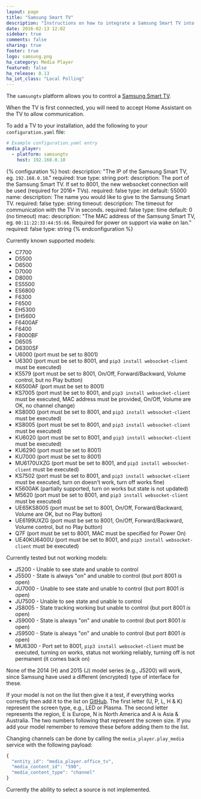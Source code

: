 ```yaml
---
layout: page
title: "Samsung Smart TV"
description: "Instructions on how to integrate a Samsung Smart TV into Home Assistant."
date: 2016-02-13 12:02
sidebar: true
comments: false
sharing: true
footer: true
logo: samsung.png
ha_category: Media Player
featured: false
ha_release: 0.13
ha_iot_class: "Local Polling"
---
```


The `samsungtv` platform allows you to control a
[Samsung Smart TV](http://www.samsung.com/uk/consumer/tv-audio-video/televisions/).

When the TV is first connected,
you will need to accept Home Assistant on the TV to allow communication.

To add a TV to your installation,
add the following to your `configuration.yaml` file:

```yaml
# Example configuration.yaml entry
media_player:
  - platform: samsungtv
    host: 192.168.0.10
```

{% configuration %}
host:
  description: "The IP of the Samsung Smart TV, eg. `192.168.0.10`."
  required: true
  type: string
port:
  description: The port of the Samsung Smart TV. If set to 8001, the new websocket connection will be used (required for 2016+ TVs).
  required: false
  type: int
  default: 55000
name:
  description: The name you would like to give to the Samsung Smart TV.
  required: false
  type: string
timeout:
  description: The timeout for communication with the TV in seconds.
  required: false
  type: time
  default: 0 (no timeout)
mac:
  description: "The MAC address of the Samsung Smart TV, eg. `00:11:22:33:44:55:66`. Required for power on support via wake on lan."
  required: false
  type: string
{% endconfiguration %}

Currently known supported models:

- C7700
- D5500
- D6500
- D7000
- D8000
- ES5500
- ES6800
- F6300
- F6500
- EH5300
- EH5600
- F6400AF
- F6400
- F8000BF
- D6505
- D6300SF
- U6000 (port must be set to 8001)
- U6300 (port must be set to 8001, and `pip3 install websocket-client` must be executed)
- K5579 (port must be set to 8001, On/Off, Forward/Backward, Volume control, but no Play button)
- K6500AF (port must be set to 8001)
- KS7005 (port must be set to 8001, and `pip3 install websocket-client` must be executed, MAC address must be provided, On/Off, Volume are OK, no channel change)
- KS8000 (port must be set to 8001, and `pip3 install websocket-client` must be executed)
- KS8005 (port must be set to 8001, and `pip3 install websocket-client` must be executed)
- KU6020 (port must be set to 8001, and `pip3 install websocket-client` must be executed)
- KU6290 (port must be set to 8001)
- KU7000 (port must be set to 8001)
- MU6170UXZG (port must be set to 8001, and `pip3 install websocket-client` must be executed)
- KS7502 (port must be set to 8001, and `pip3 install websocket-client` must be executed, turn on doesn't work, turn off works fine)
- K5600AK (partially supported, turn on works but state is not updated)
- M5620 (port must be set to 8001, and `pip3 install websocket-client` must be executed)
- UE65KS8005 (port must be set to 8001, On/Off, Forward/Backward, Volume are OK, but no Play button)
- UE6199UXZG (port must be set to 8001, On/Off, Forward/Backward, Volume control, but no Play button)
- Q7F (port must be set to 8001, MAC must be specified for Power On)
- UE40KU6400U (port must be set to 8001, and `pip3 install websocket-client` must be executed)

Currently tested but not working models:

- J5200 - Unable to see state and unable to control
- J5500 - State is always "on" and unable to control (but port 8001 *is* open)
- JU7000 - Unable to see state and unable to control (but port 8001 *is* open)
- JU7500 - Unable to see state and unable to control
- JS8005 - State tracking working but unable to control (but port 8001 *is* open)
- JS9000 - State is always "on" and unable to control (but port 8001 *is* open)
- JS9500 - State is always "on" and unable to control (but port 8001 *is* open)
- MU6300 - Port set to 8001, `pip3 install websocket-client` must be executed, turning on works, status not working reliably, turning off is not permanent (it comes back on)

None of the 2014 (H) and 2015 (J) model series (e.g., J5200) will work,
since Samsung have used a different (encrypted) type of interface for these.

If your model is not on the list then give it a test,
if everything works correctly then add it to the list on
[GitHub](https://github.com/home-assistant/home-assistant.github.io/tree/current/source/_components/media_player.samsungtv.markdown).
The first letter (U, P, L, H & K) represent the screen type, e.g., LED or
Plasma. The second letter represents the region, E is Europe, N is North America
and A is Asia & Australia.
The two numbers following that represent the screen size.
If you add your model remember to remove these before adding them to the list.

Changing channels can be done by calling the `media_player.play_media` service
with the following payload:

```javascript
{
  "entity_id": "media_player.office_tv",
  "media_content_id": "590",
  "media_content_type": "channel"
}
```

Currently the ability to select a source is not implemented.
